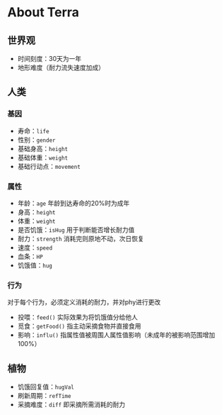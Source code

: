 # About Terra

## 世界观

- 时间刻度：30天为一年
- 地形难度（耐力流失速度加成）

## 人类

### 基因

- 寿命：`life`
- 性别：`gender`
- 基础身高：`height`
- 基础体重：`weight`
- 基础行动点：`movement`

### 属性

- 年龄：`age` 年龄到达寿命的20%时为成年
- 身高：`height`
- 体重：`weight`
- 是否饥饿：`isHug` 用于判断能否增长耐力值
- 耐力：`strength` 消耗完则原地不动，次日恢复
- 速度：`speed`
- 血条：`HP`
- 饥饿值：`hug`

### 行为

对于每个行为，必须定义消耗的耐力，并对phy进行更改

- 投喂：`feed()` 实际效果为将饥饿值分给他人
- 觅食：`getFood()` 指主动采摘食物并直接食用
- 影响：`influ()` 指属性值被周围人属性值影响（未成年的被影响范围增加100%）

## 植物

- 饥饿回复值：`hugVal`
- 刷新周期：`refTime`
- 采摘难度：`diff` 即采摘所需消耗的耐力